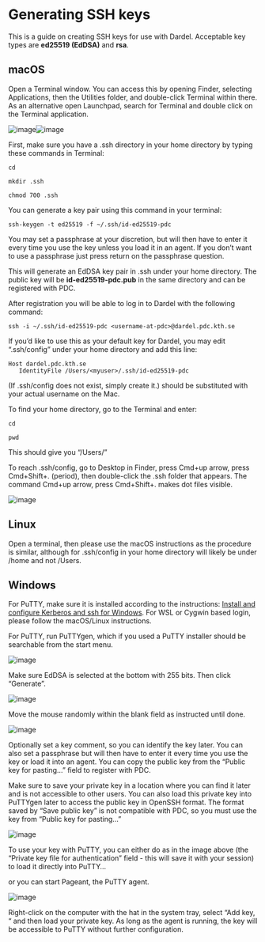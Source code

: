 

# Generating SSH keys

This is a guide on creating SSH keys for use with Dardel. Acceptable key types are **ed25519 (EdDSA)** and **rsa**.

## macOS

Open a Terminal window. You can access this by opening Finder, selecting Applications, then the Utilities folder, and double-click Terminal within there. As an alternative open Launchpad, search for Terminal and double click on the Terminal application.

![image](../static/images/Dardel_SSH/Macos-terminal-1.png)![image](../static/images/Dardel_SSH/Macos-terminal-2.png)

First, make sure you have a .ssh directory in your home directory by typing these commands in Terminal:

```text
cd
```

```text
mkdir .ssh
```

```text
chmod 700 .ssh
```

You can generate a key pair using this command in your terminal:

```text
ssh-keygen -t ed25519 -f ~/.ssh/id-ed25519-pdc
```

You may set a passphrase at your discretion, but will then have to enter it every time you use the key unless you load it in an agent. If you don’t want to use a passphrase just press return on the passphrase question.

This will generate an EdDSA key pair in .ssh under your home directory. The public key will be **id-ed25519-pdc.pub** in the same directory and can be registered with PDC.

After registration you will be able to log in to Dardel with the following command:

```text
ssh -i ~/.ssh/id-ed25519-pdc <username-at-pdc>@dardel.pdc.kth.se
```

If you’d like to use this as your default key for Dardel, you may edit “.ssh/config” under your home directory and add this line:

```text
Host dardel.pdc.kth.se
   IdentityFile /Users/<myuser>/.ssh/id-ed25519-pdc
```

(If .ssh/config does not exist, simply create it.)
<myuser> should be substituted with your actual username on the Mac.

To find your home directory, go to the Terminal and enter:

```text
cd
```

```text
pwd
```

This should give you “/Users/<myuser>”

To reach .ssh/config, go to Desktop in Finder, press Cmd+up arrow, press Cmd+Shift+. (period), then double-click the .ssh folder that appears.
The command Cmd+up arrow, press Cmd+Shift+. makes dot files visible.

![image](../static/images/Dardel_SSH/Macos-ssh.png)

## Linux

Open a terminal, then please use the macOS instructions as the procedure is similar, although for .ssh/config in your home directory will likely be under /home and not /Users.

## Windows

For PuTTY, make sure it is installed according to the instructions: [Install and configure Kerberos and ssh for Windows](windows_login.md#install-and-configure-kerberos-and-ssh-for-windows). For WSL or Cygwin based login, please follow the macOS/Linux instructions.

For PuTTY, run PuTTYgen, which if you used a PuTTY installer should be searchable from the start menu.

![image](../static/images/Dardel_SSH/Puttygen-1.PNG)

Make sure EdDSA is selected at the bottom with 255 bits. Then click “Generate”.

![image](../static/images/Dardel_SSH/Puttygen-2.PNG)

Move the mouse randomly within the blank field as instructed until done.

![image](../static/images/Dardel_SSH/Puttygen-3.PNG)

Optionally set a key comment, so you can identify the key later. You can also set a passphrase but will then have to enter it every time you use the key or load it into an agent. You can copy the public key from the “Public key for pasting…” field to register with PDC.

Make sure to save your private key in a location where you can find it later and is not accessible to other users. You can also load this private key into PuTTYgen later to access the public key in OpenSSH format. The format saved by “Save public key” is not compatible with PDC, so you must use the key from “Public key for pasting…”

![image](../static/images/Dardel_SSH/Putty-with-key.PNG)

To use your key with PuTTY, you can either do as in the image above (the “Private key file for authentication” field - this will save it with your session) to load it directly into PuTTY…

or you can start Pageant, the PuTTY agent.

![image](../static/images/Dardel_SSH/Pageant-icon.PNG)

Right-click on the computer with the hat in the system tray, select “Add key, “ and then load your private key. As long as the agent is running, the key will be accessible to PuTTY without further configuration.
